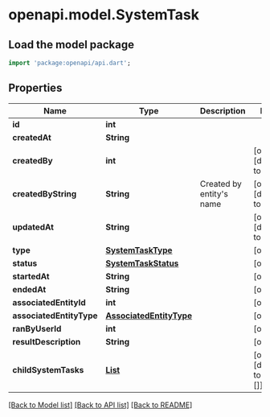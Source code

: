 # openapi.model.SystemTask

## Load the model package
```dart
import 'package:openapi/api.dart';
```

## Properties
Name | Type | Description | Notes
------------ | ------------- | ------------- | -------------
**id** | **int** |  | 
**createdAt** | **String** |  | 
**createdBy** | **int** |  | [optional] [default to 0]
**createdByString** | **String** | Created by entity's name | [optional] [default to '']
**updatedAt** | **String** |  | [optional] [default to '']
**type** | [**SystemTaskType**](SystemTaskType.md) |  | [optional] 
**status** | [**SystemTaskStatus**](SystemTaskStatus.md) |  | [optional] 
**startedAt** | **String** |  | [optional] 
**endedAt** | **String** |  | [optional] 
**associatedEntityId** | **int** |  | [optional] 
**associatedEntityType** | [**AssociatedEntityType**](AssociatedEntityType.md) |  | [optional] 
**ranByUserId** | **int** |  | [optional] 
**resultDescription** | **String** |  | [optional] 
**childSystemTasks** | [**List<SystemTask>**](SystemTask.md) |  | [optional] [default to const []]

[[Back to Model list]](../README.md#documentation-for-models) [[Back to API list]](../README.md#documentation-for-api-endpoints) [[Back to README]](../README.md)


